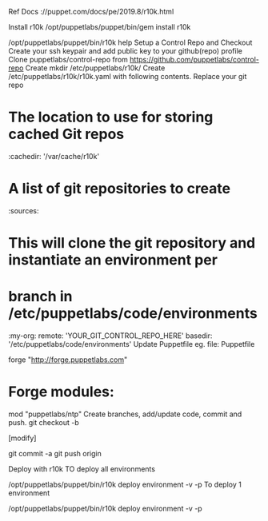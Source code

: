 Ref Docs ://puppet.com/docs/pe/2019.8/r10k.html


Install r10k
/opt/puppetlabs/puppet/bin/gem install r10k

/opt/puppetlabs/puppet/bin/r10k help
Setup a Control Repo and Checkout
Create your ssh keypair and add public key to your github(repo) profile
Clone puppetlabs/control-repo from https://github.com/puppetlabs/control-repo
Create
mkdir /etc/puppetlabs/r10k/
Create /etc/puppetlabs/r10k/r10k.yaml with following contents. Replace your git repo

# The location to use for storing cached Git repos
:cachedir: '/var/cache/r10k'

# A list of git repositories to create
:sources:
  # This will clone the git repository and instantiate an environment per
  # branch in /etc/puppetlabs/code/environments
  :my-org:
    remote: 'YOUR_GIT_CONTROL_REPO_HERE'
    basedir: '/etc/puppetlabs/code/environments'
Update Puppetfile eg.
file: Puppetfile

forge "http://forge.puppetlabs.com"

# Forge modules:
mod "puppetlabs/ntp"
Create branches, add/update code, commit and push.
  git checkout -b <branch>
  
  [modify]
  
  git commit -a 
  git push origin <branch> 
  
Deploy with r10k
TO deploy all environments

/opt/puppetlabs/puppet/bin/r10k deploy environment -v -p
To deploy 1 environment

/opt/puppetlabs/puppet/bin/r10k deploy environment <branch> -v -p
